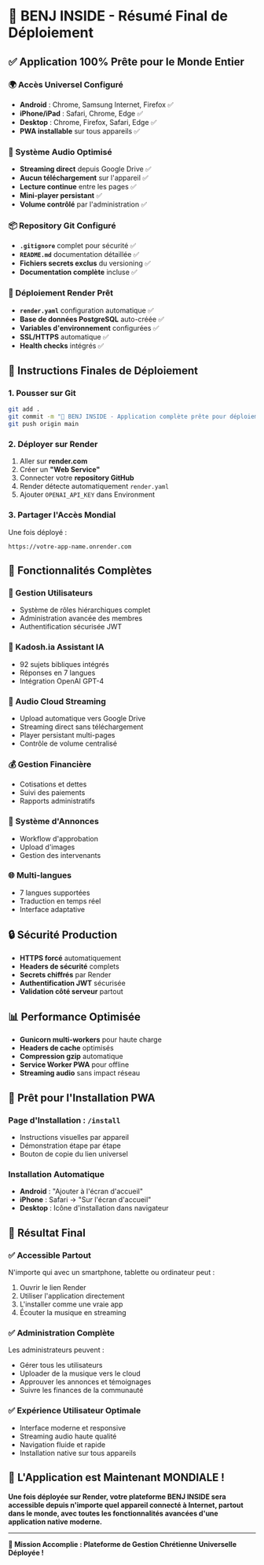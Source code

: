 # 🎯 BENJ INSIDE - Résumé Final de Déploiement

## ✅ Application 100% Prête pour le Monde Entier

### 🌍 Accès Universel Configuré
- **Android** : Chrome, Samsung Internet, Firefox ✅
- **iPhone/iPad** : Safari, Chrome, Edge ✅  
- **Desktop** : Chrome, Firefox, Safari, Edge ✅
- **PWA installable** sur tous appareils ✅

### 🎵 Système Audio Optimisé
- **Streaming direct** depuis Google Drive ✅
- **Aucun téléchargement** sur l'appareil ✅
- **Lecture continue** entre les pages ✅
- **Mini-player persistant** ✅
- **Volume contrôlé** par l'administration ✅

### 📦 Repository Git Configuré
- **`.gitignore`** complet pour sécurité ✅
- **`README.md`** documentation détaillée ✅
- **Fichiers secrets exclus** du versioning ✅
- **Documentation complète** incluse ✅

### 🚀 Déploiement Render Prêt
- **`render.yaml`** configuration automatique ✅
- **Base de données PostgreSQL** auto-créée ✅
- **Variables d'environnement** configurées ✅
- **SSL/HTTPS** automatique ✅
- **Health checks** intégrés ✅

## 🎯 Instructions Finales de Déploiement

### 1. Pousser sur Git
```bash
git add .
git commit -m "🚀 BENJ INSIDE - Application complète prête pour déploiement mondial"
git push origin main
```

### 2. Déployer sur Render
1. Aller sur **render.com**
2. Créer un **"Web Service"**
3. Connecter votre **repository GitHub**
4. Render détecte automatiquement `render.yaml`
5. Ajouter `OPENAI_API_KEY` dans Environment

### 3. Partager l'Accès Mondial
Une fois déployé :
```
https://votre-app-name.onrender.com
```

## 📱 Fonctionnalités Complètes

### 👥 Gestion Utilisateurs
- Système de rôles hiérarchiques complet
- Administration avancée des membres
- Authentification sécurisée JWT

### 🤖 Kadosh.ia Assistant IA
- 92 sujets bibliques intégrés
- Réponses en 7 langues
- Intégration OpenAI GPT-4

### 🎵 Audio Cloud Streaming
- Upload automatique vers Google Drive
- Streaming direct sans téléchargement
- Player persistant multi-pages
- Contrôle de volume centralisé

### 💰 Gestion Financière
- Cotisations et dettes
- Suivi des paiements
- Rapports administratifs

### 📢 Système d'Annonces
- Workflow d'approbation
- Upload d'images
- Gestion des intervenants

### 🌐 Multi-langues
- 7 langues supportées
- Traduction en temps réel
- Interface adaptative

## 🔒 Sécurité Production

- **HTTPS forcé** automatiquement
- **Headers de sécurité** complets
- **Secrets chiffrés** par Render
- **Authentification JWT** sécurisée
- **Validation côté serveur** partout

## 📊 Performance Optimisée

- **Gunicorn multi-workers** pour haute charge
- **Headers de cache** optimisés
- **Compression gzip** automatique
- **Service Worker PWA** pour offline
- **Streaming audio** sans impact réseau

## 🎉 Prêt pour l'Installation PWA

### Page d'Installation : `/install`
- Instructions visuelles par appareil
- Démonstration étape par étape
- Bouton de copie du lien universel

### Installation Automatique
- **Android** : "Ajouter à l'écran d'accueil"
- **iPhone** : Safari → "Sur l'écran d'accueil"
- **Desktop** : Icône d'installation dans navigateur

## 🌟 Résultat Final

### ✅ Accessible Partout
N'importe qui avec un smartphone, tablette ou ordinateur peut :
1. Ouvrir le lien Render
2. Utiliser l'application directement
3. L'installer comme une vraie app
4. Écouter la musique en streaming

### ✅ Administration Complète
Les administrateurs peuvent :
- Gérer tous les utilisateurs
- Uploader de la musique vers le cloud
- Approuver les annonces et témoignages
- Suivre les finances de la communauté

### ✅ Expérience Utilisateur Optimale
- Interface moderne et responsive
- Streaming audio haute qualité
- Navigation fluide et rapide
- Installation native sur tous appareils

## 🚀 L'Application est Maintenant MONDIALE !

**Une fois déployée sur Render, votre plateforme BENJ INSIDE sera accessible depuis n'importe quel appareil connecté à Internet, partout dans le monde, avec toutes les fonctionnalités avancées d'une application native moderne.**

---

**🎯 Mission Accomplie : Plateforme de Gestion Chrétienne Universelle Déployée !**